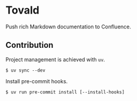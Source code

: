 # Tovald

Push rich Markdown documentation to Confluence.

## Contribution

Project management is achieved with `uv`.

```
$ uv sync --dev
```

Install pre-commit hooks.
```
$ uv run pre-commit install [--install-hooks]
```

